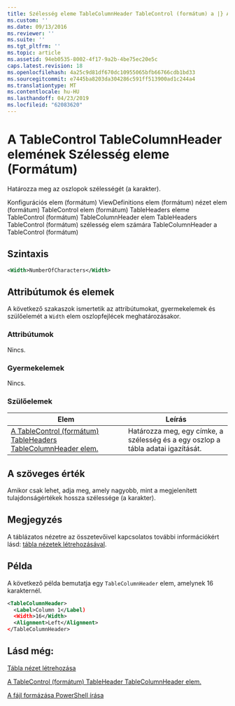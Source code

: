 ```yaml
---
title: Szélesség eleme TableColumnHeader TableControl (formátum) a |} A Microsoft Docs
ms.custom: ''
ms.date: 09/13/2016
ms.reviewer: ''
ms.suite: ''
ms.tgt_pltfrm: ''
ms.topic: article
ms.assetid: 94eb0535-8002-4f17-9a2b-4be75ec20e5c
caps.latest.revision: 18
ms.openlocfilehash: 4a25c9d81df670dc10955065bfb66766cdb1bd33
ms.sourcegitcommit: e7445ba8203da304286c591ff513900ad1c244a4
ms.translationtype: MT
ms.contentlocale: hu-HU
ms.lasthandoff: 04/23/2019
ms.locfileid: "62083620"
---
```

# <a name="width-element-for-tablecolumnheader-for-tablecontrol-format"></a>A TableControl TableColumnHeader elemének Szélesség eleme (Formátum)

Határozza meg az oszlopok szélességét (a karakter).

Konfigurációs elem (formátum) ViewDefinitions elem (formátum) nézet elem (formátum) TableControl elem (formátum) TableHeaders eleme TableControl (formátum) TableColumnHeader elem TableHeaders TableControl (formátum) szélesség elem számára TableColumnHeader a TableControl (formátum)

## <a name="syntax"></a>Szintaxis

```xml
<Width>NumberOfCharacters</Width>
```

## <a name="attributes-and-elements"></a>Attribútumok és elemek

A következő szakaszok ismertetik az attribútumokat, gyermekelemek és szülőelemét a `Width` elem oszlopfejlécek meghatározásakor.

### <a name="attributes"></a>Attribútumok

Nincs.

### <a name="child-elements"></a>Gyermekelemek

Nincs.

### <a name="parent-elements"></a>Szülőelemek

|Elem|Leírás|
|-------------|-----------------|
|[A TableControl (formátum) TableHeaders TableColumnHeader elem.](./tablecolumnheader-element-format.md)|Határozza meg, egy címke, a szélesség és a egy oszlop a tábla adatai igazítását.|

## <a name="text-value"></a>A szöveges érték

Amikor csak lehet, adja meg, amely nagyobb, mint a megjelenített tulajdonságértékek hossza szélessége (a karakter).

## <a name="remarks"></a>Megjegyzés

A táblázatos nézetre az összetevőivel kapcsolatos további információkért lásd: [tábla nézetek létrehozásával](./creating-a-table-view.md).

## <a name="example"></a>Példa

A következő példa bemutatja egy `TableColumnHeader` elem, amelynek 16 karakternél.

```xml
<TableColumnHeader>
  <Label>Column 1</Label)
  <Width>16</Width>
  <Alignment>Left</Alignment>
</TableColumnHeader>
```

## <a name="see-also"></a>Lásd még:

[Tábla nézet létrehozása](./creating-a-table-view.md)

[A TableControl (formátum) TableHeader TableColumnHeader elem.](./tablecolumnheader-element-format.md)

[A fájl formázása PowerShell írása](./writing-a-powershell-formatting-file.md)
